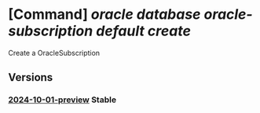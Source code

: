 # [Command] _oracle database oracle-subscription default create_

Create a OracleSubscription

## Versions

### [2024-10-01-preview](/Resources/mgmt-plane/L3N1YnNjcmlwdGlvbnMve30vcHJvdmlkZXJzL29yYWNsZS5kYXRhYmFzZS9vcmFjbGVzdWJzY3JpcHRpb25zL2RlZmF1bHQ=/2024-10-01-preview.xml) **Stable**

<!-- mgmt-plane /subscriptions/{}/providers/oracle.database/oraclesubscriptions/default 2024-10-01-preview -->
